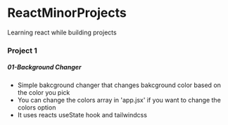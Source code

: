 # ReactMinorProjects

Learning react while building projects

### Project 1

##### 01-Background Changer

- Simple bakcground changer that changes bakcground color based on the color you pick
- You can change the colors array in 'app.jsx' if you want to change the colors option
- It uses reacts useState hook and tailwindcss
